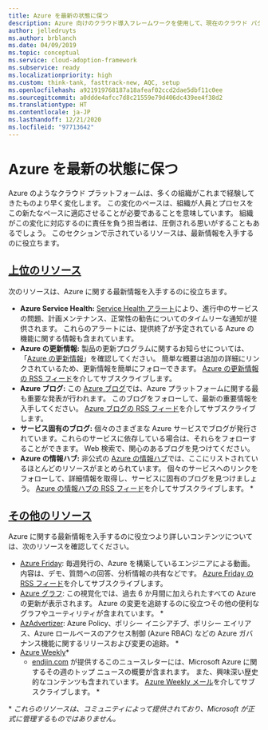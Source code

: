 ```yaml
---
title: Azure を最新の状態に保つ
description: Azure 向けのクラウド導入フレームワークを使用して、現在のクラウド パターンを常に最新の状態に保ち、変更を管理する方法について学習します。
author: jelledruyts
ms.author: brblanch
ms.date: 04/09/2019
ms.topic: conceptual
ms.service: cloud-adoption-framework
ms.subservice: ready
ms.localizationpriority: high
ms.custom: think-tank, fasttrack-new, AQC, setup
ms.openlocfilehash: a921919768187a18afeaf02ccd2dae5dbf11c0ee
ms.sourcegitcommit: a0ddde4afcc7d8c21559e79d406dc439ee4f38d2
ms.translationtype: HT
ms.contentlocale: ja-JP
ms.lasthandoff: 12/21/2020
ms.locfileid: "97713642"
---
```

<!-- docutune:casing AzAdvertizer "Azure Info Hub" "Azure Charts" "Azure Weekly" -->
<!-- cSpell:ignore endjin AzAdvertizer -->

# <a name="stay-current-with-azure"></a>Azure を最新の状態に保つ

Azure のようなクラウド プラットフォームは、多くの組織がこれまで経験してきたものより早く変化します。 この変化のペースは、組織が人員とプロセスをこの新たなペースに適応させることが必要であることを意味しています。 組織がこの変化に対応するのに責任を負う担当者は、圧倒される思いがすることもあるでしょう。 このセクションで示されているリソースは、最新情報を入手するのに役立ちます。

## <a name="top-resources"></a>[上位のリソース](#tab/TopResources)

次のリソースは、Azure に関する最新情報を入手するのに役立ちます。

- **Azure Service Health:** [Service Health アラート](/azure/service-health/service-health-overview)により、進行中のサービスの問題、計画メンテナンス、正常性の勧告についてのタイムリーな通知が提供されます。 これらのアラートには、提供終了が予定されている Azure の機能に関する情報も含まれています。
- **Azure の更新情報:** 製品の更新プログラムに関するお知らせについては、「[Azure の更新情報](https://azure.microsoft.com/updates)」を確認してください。 簡単な概要は追加の詳細にリンクされているため、更新情報を簡単にフォローできます。 [Azure の更新情報の RSS フィード](https://azurecomcdn.azureedge.net/updates/feed)を介してサブスクライブします。
- **Azure ブログ:** この [Azure ブログ](https://azure.microsoft.com/blog)では、Azure プラットフォームに関する最も重要な発表が行われます。 このブログをフォローして、最新の重要情報を入手してください。 [Azure ブログの RSS フィード](https://azurecomcdn.azureedge.net/blog/feed)を介してサブスクライブします。
- **サービス固有のブログ:** 個々のさまざまな Azure サービスでブログが発行されています。これらのサービスに依存している場合は、それらをフォローすることができます。 Web 検索で、関心のあるブログを見つけてください。
- **Azure の情報ハブ:** 非公式の [Azure の情報ハブ](https://azureinfohub.azurewebsites.net)では、ここにリストされているほとんどのリソースがまとめられています。 個々のサービスへのリンクをフォローして、詳細情報を取得し、サービスに固有のブログを見つけましょう。 [Azure の情報ハブの RSS フィード](https://azureinfohub.azurewebsites.net/Feed?serviceTitle=Azure)を介してサブスクライブします。 \*

## <a name="additional-resources"></a>[その他のリソース](#tab/AdditionalResources)

Azure に関する最新情報を入手するのに役立つより詳しいコンテンツについては、次のリソースを確認してください。

- [Azure Friday](https://channel9.msdn.com/shows/Azure-Friday): 毎週発行の、Azure を構築しているエンジニアによる動画。 内容は、デモ、質問への回答、分析情報の共有などです。 [Azure Friday の RSS フィード](https://channel9.msdn.com/Shows/Azure-Friday/feed)を介してサブスクライブします。
- [Azure グラフ](https://azurecharts.com): この視覚化では、過去 6 か月間に加えられたすべての Azure の更新が表示されます。 Azure の変更を追跡するのに役立つその他の便利なグラフやユーティリティが含まれています。 \*
- [AzAdvertizer](https://www.azadvertizer.net): Azure Policy、ポリシー イニシアチブ、ポリシー エイリアス、Azure ロールベースのアクセス制御 (Azure RBAC) などの Azure ガバナンス機能に関するリリースおよび変更の追跡。 \*
- [Azure Weekly](https://azureweekly.info)*
  - [endjin.com](https://endjin.com) が提供するこのニュースレターには、Microsoft Azure に関するその週のトップ ニュースの概要が含まれます。 また、興味深い歴史的なコンテンツも含まれています。 [Azure Weekly メール](https://azureweekly.info)を介してサブスクライブします。 \*

\* _これらのリソースは、コミュニティによって提供されており、Microsoft が正式に管理するものではありません。_
